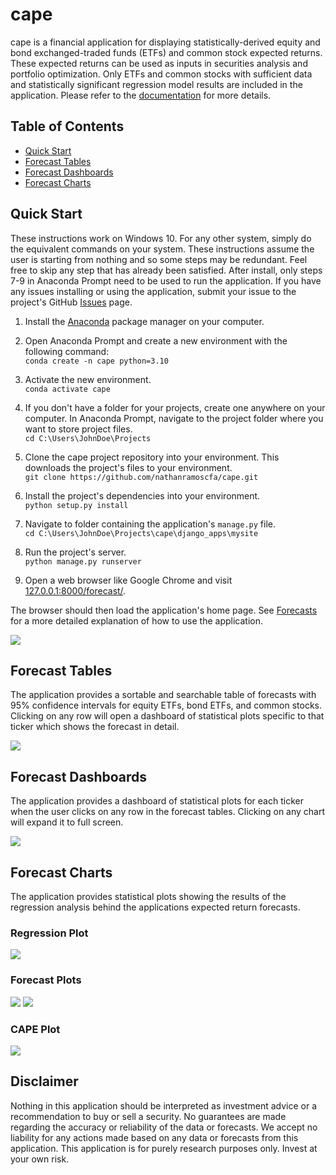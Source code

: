 # cape

cape is a financial application for displaying statistically-derived equity and bond exchanged-traded funds (ETFs) and common stock expected returns. These expected returns can be used as inputs in securities analysis and portfolio optimization. Only ETFs and common stocks with sufficient data and statistically significant regression model results are included in the application. Please refer to the [documentation](https://nr-capital-management.gitbook.io/cape/) for more details. 

## Table of Contents

 - [Quick Start](#Quick-Start)
 - [Forecast Tables](#Forecast-Tables)
 - [Forecast Dashboards](#Forecast-Dashboards)
 - [Forecast Charts](#Forecast-Charts)

## Quick Start

These instructions work on Windows 10. For any other system, simply do the equivalent commands on your system. These instructions assume the user is starting from nothing and so some steps may be redundant. Feel free to skip any step that has already been satisfied. After install, only steps 7-9 in Anaconda Prompt need to be used to run the application. If you have any issues installing or using the application, submit your issue to the project's GitHub [Issues](https://github.com/nathanramoscfa/cape/issues) page. 

 1. Install the [Anaconda](https://docs.anaconda.com/anaconda/install/index.html) package manager on your computer. 
 
 2. Open Anaconda Prompt and create a new environment with the following command: <br>
	 `conda create -n cape python=3.10`
	
 3. Activate the new environment.<br>
	 `conda activate cape`
	 
 4. If you don't have a folder for your projects, create one anywhere on your computer. In Anaconda Prompt, navigate to the project folder where you want to store project files.<br>
	 `cd C:\Users\JohnDoe\Projects`
	 
 5. Clone the cape project repository into your environment. This downloads the project's files to your environment. <br>
	 `git clone https://github.com/nathanramoscfa/cape.git`

 6. Install the project's dependencies into your environment. <br>
	 `python setup.py install`

 7. Navigate to folder containing the application's `manage.py` file. <br>
	 `cd C:\Users\JohnDoe\Projects\cape\django_apps\mysite`

 8. Run the project's server. <br>
	 `python manage.py runserver`

 9. Open a web browser like Google Chrome and visit [127.0.0.1:8000/forecast/](127.0.0.1:8000/forecast/). 

The browser should then load the application's home page. See [Forecasts](https://app.gitbook.com/o/rvIrvgj6CnY7ZQwxkkP8/s/SKjgOWTTLSJxR5P9qKTd/~/changes/r6BYAi2ZcgoWlTMv69O1/forecasts) for a more detailed explanation of how to use the application. 
 
 ![](https://files.gitbook.com/v0/b/gitbook-x-prod.appspot.com/o/spaces%2FSKjgOWTTLSJxR5P9qKTd%2Fuploads%2FtY3liFyAqgnWe3lVtuyi%2Fimage.png?alt=media&token=a94c664f-744e-4230-84e4-bef772d71777)

## Forecast Tables

The application provides a sortable and searchable table of forecasts with 95% confidence intervals for equity ETFs, bond ETFs, and common stocks. Clicking on any row will open a dashboard of statistical plots specific to that ticker which shows the forecast in detail. 

![](https://files.gitbook.com/v0/b/gitbook-x-prod.appspot.com/o/spaces%2FSKjgOWTTLSJxR5P9qKTd%2Fuploads%2F5Q0Et5FHteo1EuSAZKiK%2Fimage.png?alt=media&token=7f03e6e5-06dc-4953-a841-e3ffaec56756)

## Forecast Dashboards

The application provides a dashboard of statistical plots for each ticker when the user clicks on any row in the forecast tables.  Clicking on any chart will expand it to full screen. 

![](https://files.gitbook.com/v0/b/gitbook-x-prod.appspot.com/o/spaces%2FSKjgOWTTLSJxR5P9qKTd%2Fuploads%2FSb4YGd08mK99n5CXJJ2n%2Fimage.png?alt=media&token=ae0e9f7c-2b6c-4a0a-b1f8-40a2ac5d6f09)

## Forecast Charts

The application provides statistical plots showing the results of the regression analysis behind the applications expected return forecasts. 

### Regression Plot

![](https://files.gitbook.com/v0/b/gitbook-x-prod.appspot.com/o/spaces%2FSKjgOWTTLSJxR5P9qKTd%2Fuploads%2Fyi0u0oS0ZBMLrK6aVwsT%2Fsample_regression_NDQ.jpg?alt=media&token=e992e025-6757-45ae-a680-a73f028811e4)

### Forecast Plots

![](https://files.gitbook.com/v0/b/gitbook-x-prod.appspot.com/o/spaces%2FSKjgOWTTLSJxR5P9qKTd%2Fuploads%2FyE254JXpQYEqxlxkJaeM%2Fsample_observed_forecast_NDQ.jpg?alt=media&token=e4efee77-362f-4c03-94cf-5cc8ba790df4)
![](https://files.gitbook.com/v0/b/gitbook-x-prod.appspot.com/o/spaces%2FSKjgOWTTLSJxR5P9qKTd%2Fuploads%2Farxdad2idq1zDoc8jEuR%2Fexpected_fwd_return_NDQ.jpg?alt=media&token=0b5ce2d8-ff73-457d-8d4e-fbeb0c6dea87)

### CAPE Plot

![](https://files.gitbook.com/v0/b/gitbook-x-prod.appspot.com/o/spaces%2FSKjgOWTTLSJxR5P9qKTd%2Fuploads%2FrBKbFHvihZRV2K3gUtir%2Flong_term_pe_ratio_NDQ.jpg?alt=media&token=7bea9db5-b93a-49d1-991e-f1077e2e8bc6)

## Disclaimer

Nothing in this application should be interpreted as investment advice or a recommendation to buy or sell a security. No guarantees are made regarding the accuracy or reliability of the data or forecasts. We accept no liability for any actions made based on any data or forecasts from this application. This application is for purely research purposes only. Invest at your own risk.